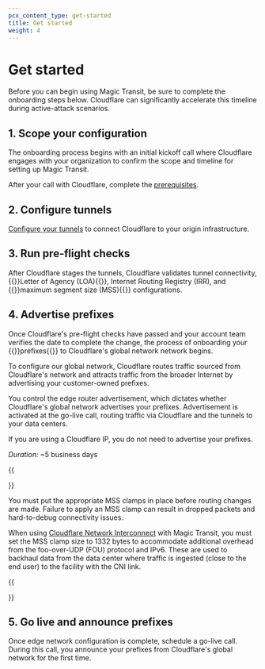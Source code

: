 ```yaml
---
pcx_content_type: get-started
title: Get started
weight: 4
---
```


# Get started

Before you can begin using Magic Transit, be sure to complete the onboarding steps below. Cloudflare can significantly accelerate this timeline during active-attack scenarios.

## 1. Scope your configuration

The onboarding process begins with an initial kickoff call where Cloudflare engages with your organization to confirm the scope and timeline for setting up Magic Transit.

After your call with Cloudflare, complete the [prerequisites](/magic-transit/prerequisites/).

## 2. Configure tunnels

[Configure your tunnels](/magic-transit/how-to/configure-tunnels/) to connect Cloudflare to your origin infrastructure.

## 3. Run pre-flight checks

After Cloudflare stages the tunnels, Cloudflare validates tunnel connectivity, {{<glossary-tooltip term_id="letter of agency">}}Letter of Agency (LOA){{</glossary-tooltip>}}, Internet Routing Registry (IRR), and {{<glossary-tooltip term_id="maximum segment size (MSS)">}}maximum segment size (MSS){{</glossary-tooltip>}} configurations.

## 4. Advertise prefixes

Once Cloudflare's pre-flight checks have passed and your account team verifies the date to complete the change, the process of onboarding your {{<glossary-tooltip term_id="prefix">}}prefixes{{</glossary-tooltip>}} to Cloudflare's global network network begins.

To configure our global network, Cloudflare routes traffic sourced from Cloudflare's network and attracts traffic from the broader Internet by advertising your customer-owned prefixes.

You control the edge router advertisement, which dictates whether Cloudflare's global network advertises your prefixes. Advertisement is activated at the go-live call, routing traffic via Cloudflare and the tunnels to your data centers.

If you are using a Cloudflare IP, you do not need to advertise your prefixes.

*Duration:* ~5 business days

{{<Aside type="warning" header="Important">}}

You must put the appropriate MSS clamps in place before routing changes are made. Failure to apply an MSS clamp can result in dropped packets and hard-to-debug connectivity issues.

When using [Cloudflare Network Interconnect](/network-interconnect/) with Magic Transit, you must set the MSS clamp size to 1332 bytes to accommodate additional overhead from the foo-over-UDP (FOU) protocol and IPv6. These are used to backhaul data from the data center where traffic is ingested (close to the end user) to the facility with the CNI link.

{{</Aside>}}

## 5. Go live and announce prefixes

Once edge network configuration is complete, schedule a go-live call. During this call, you announce your prefixes from Cloudflare's global network for the first time.
